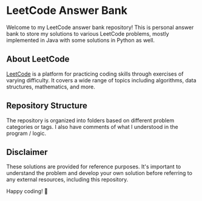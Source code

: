 # LeetCode Answer Bank

Welcome to my LeetCode answer bank repository! This is personal answer bank to store my solutions to various LeetCode problems, mostly implemented in Java with some solutions in Python as well.

## About LeetCode

[LeetCode](https://leetcode.com/) is a platform for practicing coding skills through exercises of varying difficulty. It covers a wide range of topics including algorithms, data structures, mathematics, and more.

## Repository Structure

The repository is organized into folders based on different problem categories or tags. I also have comments of what I understood in the program / logic.

## Disclaimer

These solutions are provided for reference purposes. It's important to understand the problem and develop your own solution before referring to any external resources, including this repository.

Happy coding! 🚀
